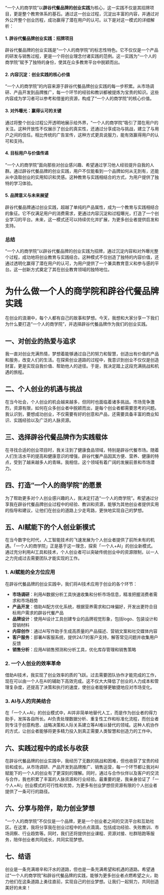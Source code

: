 “一个人的商学院”以**辟谷代餐品牌的创业实践**为核心，这一实践不仅是其招牌项目，更是整个教育体系的基石。通过这一创业过程，沉淀出丰富的内容，并通过对外公开整个创业历程，成功赢得了潜在用户的认可。以下是对这一模式的详细解析：

#### 1. **辟谷代餐品牌创业实践：招牌项目**
辟谷代餐品牌的创业实践是“一个人的商学院”的标志性特色。它不仅仅是一个产品的研发与销售过程，更是一个将创业理念付诸实践的范例。这一实践为“一个人的商学院”赋予了独特的身份，使其在众多教育平台中脱颖而出。

#### 2. **内容沉淀：创业实践的核心价值**
“一个人的商学院”的内容来源于辟谷代餐品牌创业实践的每一步积累。从市场调研、产品开发到品牌推广，每一个环节的经验和教训都被提炼为宝贵的知识。这些内容成为学习者可以参考和借鉴的资源，构成了“一个人的商学院”的核心价值。

#### 3. **对外曝光：赢得认可的关键**
通过将整个创业过程公开透明地展示给外界，“一个人的商学院”吸引了潜在用户的关注。这种开放性不仅展示了创业的真实性，还通过分享成功与挑战，建立了与用户之间的信任。相比传统的广告宣传，这种方式更具说服力，能有效赢得用户的认可和支持。

#### 4. **目标用户与价值传递**
“一个人的商学院”面向那些对创业感兴趣、希望通过学习他人经验提升自我的人群。通过辟谷代餐品牌的创业实践，用户不仅能看到一个品牌如何从无到有，还能从中汲取创业的实用知识和灵感。这种教育与实践相结合的方式，为用户提供了独特的学习体验。

#### 5. **品牌意义与未来展望**
辟谷代餐品牌通过创业实践，超越了单纯的产品属性，成为一个教育与实践相结合的象征。它不仅满足用户的消费需求，更通过内容沉淀和过程曝光，打造了一个创业学习的平台。未来，这一模式还可以持续优化并扩展，为更多创业者提供启发和支持。

### 总结
“一个人的商学院”以辟谷代餐品牌的创业实践为招牌，通过沉淀内容和对外曝光整个过程，成功地将创业教育与实践结合。这种模式不仅创造了独特的内容价值，还通过透明化赢得了潜在用户的认可，为用户提供了一个兼具教育意义和参与感的平台。这一创新方式奠定了其在创业教育领域的独特地位。


# 为什么做一个人的商学院和辟谷代餐品牌实践

在创业的浪潮中，每个人都有自己的故事和梦想。今天，我想和大家分享一下我们为什么要打造“一个人的商学院”，并选择辟谷代餐品牌作为我们的创业实践。

## 一、对创业的热爱与追求

我一直对创业充满热情，梦想着能够通过自己的努力和智慧，创造出有价值的产品和服务，改变人们的生活。在探索创业道路的过程中，我意识到创业不仅仅是创造财富，更是实现自我价值、帮助他人的途径。于是，我决定踏上这段充满挑战和机遇的旅程。

## 二、个人创业的机遇与挑战

在当今社会，个人创业的机会越来越多，但同时也面临着诸多挑战。市场竞争激烈，资源有限，如何在众多创业者中脱颖而出，是每个创业者都需要思考的问题。我认识到，要想成功创业，不仅需要有好的创意和产品，还需要具备丰富的商业知识、实践经验以及广泛的人脉资源。

## 三、选择辟谷代餐品牌作为实践载体

在寻找合适的创业项目时，我关注到了健康食品领域，特别是辟谷代餐市场。随着人们生活水平的提高和健康意识的增强，辟谷代餐产品因其方便、营养、健康的特点，受到了越来越多人的青睐。我相信，这个领域有着广阔的发展前景和市场潜力。

## 四、打造“一个人的商学院”的愿景

为了帮助更多对个人创业感兴趣的人，我决定打造“一个人的商学院”。希望通过分享我在辟谷代餐品牌创业过程中的经验、教训和资源，能够为其他创业者提供实用的指导和建议，让他们在创业的道路上少走弯路，更快地实现自己的梦想。

## 五、AI赋能下的个人创业新模式

在当今数字化时代，人工智能技术的飞速发展为个人创业者提供了前所未有的机遇。「一个人的商学院」正是基于这一理念，探索「一个人+AI」的创业新模式。通过充分利用AI工具和技术，个人创业者可以突破传统创业中的资源限制，以一人之力完成过去需要团队才能实现的工作。

### 1. AI赋能的全方位应用

在辟谷代餐品牌的创业实践中，我们将AI技术应用于创业的各个环节：

- **市场调研**：利用AI数据分析工具快速收集和分析市场信息，精准把握消费者需求和市场趋势
- **产品开发**：借助AI配方优化系统，根据营养需求和口味偏好，开发出更符合目标用户需求的辟谷代餐产品
- **品牌设计**：使用AI设计工具创建专业的品牌视觉形象，包括logo、包装设计和营销材料
- **内容创作**：通过AI写作助手生成高质量的产品描述、营销文案和社交媒体内容
- **客户服务**：部署AI客服系统，提供24/7的客户支持，解答常见问题并收集用户反馈
- **销售分析**：应用AI销售预测和分析工具，优化库存管理和销售策略

### 2. 一个人创业的效率革命

借助AI技术，我实现了创业效率的质的飞跃。过去需要团队协作才能完成的工作，现在可以由一个人在AI的辅助下高效完成。这不仅大大降低了创业的人力成本和管理复杂度，还提高了决策和执行的速度，使创业者能够更敏捷地应对市场变化。

### 3. AI与人的完美结合

在「一个人+AI」的创业模式中，AI并非简单地替代人工，而是作为创业者的得力助手，发挥各自所长。AI负责处理数据分析、重复性工作和标准化流程，而创业者则专注于创意构思、战略决策和人际关系建立等AI难以替代的领域。这种人机协作的方式，让创业者能够将更多精力投入到真正需要人类智慧和创造力的工作中。

## 六、实践过程中的成长与收获

在辟谷代餐品牌的创业实践中，我经历了无数的挑战和困难，但也收获了宝贵的经验和成长。从市场调研、产品开发到品牌推广、销售运营，每一个环节都让我对AI赋能下的一个人的创业有了更深刻的理解。同时，通过与合作伙伴以及客户的交流与合作，我也积累了丰富的人脉资源和行业经验。最重要的是，我亲身验证了「一个人+AI」创业模式的可行性和优势，为更多有创业梦想但资源有限的个人创业者提供了一条可行的路径。

## 六、分享与陪伴，助力创业梦想

“一个人的商学院”不仅仅是一个品牌，更是一个创业者之间的交流平台和互助社区。在这里，我将分享我在创业过程中的点点滴滴，包括成功经验、失败教训、市场洞察、行业趋势等。同时，我们还将提供创业课程、资源对接、社群陪跑等服务，陪伴创业者共同成长，共同实现梦想。

## 七、结语

创业是一条充满艰辛和汗水的道路，但也是一条充满希望和机遇的道路。希望通过“一个人的商学院”和辟谷代餐品牌的实践，能够为更多创业者点燃希望之火，助力他们在这条道路上勇往直前，实现自己的创业梦想。让我们一起努力，共同创造美好的未来！